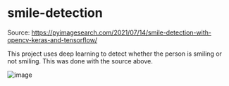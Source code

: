 # smile-detection
Source: https://pyimagesearch.com/2021/07/14/smile-detection-with-opencv-keras-and-tensorflow/ 

This project uses deep learning to detect whether the person is smiling or not smiling. This was done with the source above. 

![image](https://github.com/olqvesk/smile-detection/assets/125726282/3bfd6d3f-c43b-4ccb-bd63-793b5ef0c3a8)


